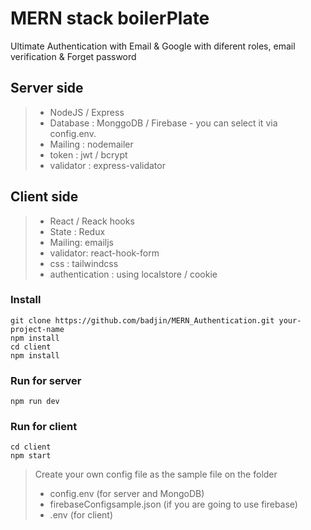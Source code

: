 
# MERN stack boilerPlate

Ultimate Authentication with Email & Google with diferent roles, email verification & Forget password

## Server side
> - NodeJS / Express 
> - Database : MonggoDB / Firebase - you can select it via config.env.
> - Mailing : nodemailer
> - token : jwt / bcrypt
> - validator : express-validator

## Client side
> - React / Reack hooks
> - State : Redux
> - Mailing: emailjs
> - validator: react-hook-form
> - css : tailwindcss
> - authentication : using localstore / cookie

### Install
```
git clone https://github.com/badjin/MERN_Authentication.git your-project-name
npm install
cd client
npm install
```
### Run for server
```
npm run dev
```
### Run for client
```
cd client
npm start
```
> Create your own config file as the sample file on the folder
> - config.env (for server and MongoDB)
> - firebaseConfigsample.json (if you are going to use firebase)
> - .env (for client)
